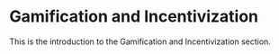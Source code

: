 # Gamification and Incentivization

This is the introduction to the Gamification and Incentivization section.
